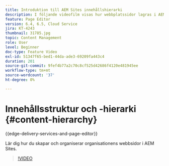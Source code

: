 ```yaml
---
title: Introduktion till AEM Sites innehållshierarki
description: I följande videofilm visas hur webbplatssidor lagras i AEM för din organisation.
feature: Page Editor
version: 6.4, 6.5, Cloud Service
jira: KT-4243
thumbnail: 31785.jpg
topic: Content Management
role: User
level: Beginner
doc-type: Feature Video
exl-id: 51347f65-bed1-44da-ade3-69209fa443c4
duration: 201
source-git-commit: 9fef4b77a2c70c8cf525d42686f4120e481945ee
workflow-type: tm+mt
source-wordcount: '37'
ht-degree: 0%

---
```


# Innehållsstruktur och -hierarki {#content-hierarchy}

{{edge-delivery-services-and-page-editor}}

Lär dig hur du skapar och organiserar organisationens webbsidor i AEM Sites.

>[!VIDEO](https://video.tv.adobe.com/v/31785?quality=12&learn=on)
